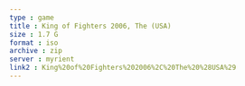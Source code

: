 ```yaml
---
type : game
title : King of Fighters 2006, The (USA)
size : 1.7 G
format : iso
archive : zip
server : myrient
link2 : King%20of%20Fighters%202006%2C%20The%20%28USA%29
---
```

